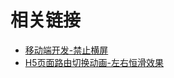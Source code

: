 # 相关链接

- [移动端开发-禁止横屏](https://blog.csdn.net/weixin_34116110/article/details/93340240?spm=1001.2101.3001.6650.2&utm_medium=distribute.pc_relevant.none-task-blog-2~default~CTRLIST~Rate-2.pc_relevant_antiscanv2&depth_1-utm_source=distribute.pc_relevant.none-task-blog-2~default~CTRLIST~Rate-2.pc_relevant_antiscanv2&utm_relevant_index=5)
- [H5页面路由切换动画-左右恒滑效果](https://blog.csdn.net/u010059669/article/details/121287646)
